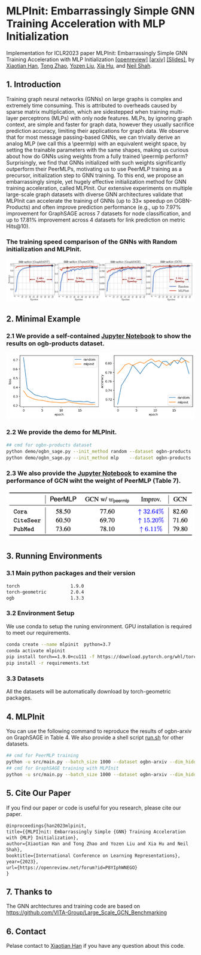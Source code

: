 
# MLPInit: Embarrassingly Simple GNN Training Acceleration with MLP Initialization

Implementation for ICLR2023 paper MLPInit: Embarrassingly Simple GNN Training Acceleration with MLP Initialization [[openreview]](https://openreview.net/forum?id=P8YIphWNEGO) [[arxiv]](https://arxiv.org/abs/2210.00102) [[Slides]](https://ahxt.github.io/files/mlpinit_slides.pdf), by [Xiaotian Han](https://ahxt.github.io/), [Tong Zhao](https://tzhao.io/), [Yozen Liu](https://research.snap.com/team/yozen-liu/), [Xia Hu](https://cs.rice.edu/~xh37/index.html), and [Neil Shah](http://nshah.net/).

## 1. Introduction

Training graph neural networks (GNNs) on large graphs is complex and extremely time consuming. This is attributed to overheads caused by sparse matrix multiplication, which are sidestepped when training multi-layer perceptrons (MLPs) with only node features. MLPs, by ignoring graph context, are simple and faster for graph data, however they usually sacrifice prediction accuracy, limiting their applications for graph data. We observe that for most message passing-based GNNs, we can trivially derive an analog MLP (we call this a \peermlp) with an equivalent weight space, by setting the trainable parameters with the same shapes, making us curious about how do GNNs using weights from a fully trained \peermlp perform? Surprisingly, we find that GNNs initialized with such weights significantly outperform their PeerMLPs, motivating us to use PeerMLP training as a precursor, initialization step to GNN training. To this end, we propose an embarrassingly simple, yet hugely effective initialization method for GNN training acceleration, called MLPInit. Our extensive experiments on multiple large-scale graph datasets with diverse GNN architectures validate that MLPInit can accelerate the training of GNNs (up to 33× speedup on OGBN-Products) and often improve prediction performance (e.g., up to $7.97\%$ improvement for GraphSAGE across $7$ datasets for node classification, and up to $17.81\%$ improvement across $4$ datasets for link prediction on metric Hits@10).
### The training speed comparison of the GNNs with Random initialization and MLPInit.
<img src="img/res.png" style="zoom:100%;" />







## 2. Minimal Example

### 2.1 We provide a self-contained [Jupyter Notebook](minimal_example_of_mlpinit.ipynb) to show the results on ogb-products dataset.

<img src="img/output.png" style="zoom:80%;" />

### 2.2 We provide the demo for MLPInit.

```bash
## cmd for ogbn-products dataset
python demo/ogbn_sage.py --init_method random --dataset ogbn-products
python demo/ogbn_sage.py --init_method mlp    --dataset ogbn-products
```

### 2.3 We also provide the [Jupyter Notebook](gcn_peermlp_comparison.ipynb) to examine the performance of GCN wiht the weight of PeerMLP (Table 7).

<img src="img/gcn_peermlp.png" style="zoom:50%;" />




## 3. Running Environments

### 3.1 Main python packages and their version
```
torch                   1.9.0
torch-geometric         2.0.4
ogb                     1.3.3
```

### 3.2 Environment Setup
We use conda to setup the runing environment. GPU installation is required to meet our requirements.

```bash
conda create --name mlpinit  python=3.7
conda activate mlpinit
pip install torch==1.9.0+cu111 -f https://download.pytorch.org/whl/torch_stable.html
pip install -r requirements.txt
```

### 3.3 Datasets
All the datasets will be automatically download by torch-geometric packages.





## 4. MLPInit

You can use the following command to reproduce the results of ogbn-arxiv on GraphSAGE in Table 4. We also provide a shell script [run.sh](run.sh) for other datasets.
```bash
## cmd for PeerMLP training
python -u src/main.py --batch_size 1000 --dataset ogbn-arxiv --dim_hidden 512 --dropout 0.5 --epochs 50 --eval_steps 1 --lr 0.001 --num_layers 4 --random_seed 31415 --save_dir . --train_model_type mlp --gnn_model GraphSAGE --weight_decay 0
## cmd for GraphSAGE training with MLPInit
python -u src/main.py --batch_size 1000 --dataset ogbn-arxiv --dim_hidden 512 --dropout 0.5 --epochs 50 --eval_steps 1 --lr 0.001 --num_layers 4 --random_seed 31415 --save_dir . --train_model_type gnn --gnn_model GraphSAGE --weight_decay 0 --pretrained_checkpoint ./ogbn-arxiv_GraphSAGE_mlp_512_4_31415.pt 
```







## 5. Cite Our Paper

If you find our paper or code is useful for you research, please cite our paper.

```
@inproceedings{han2023mlpinit,
title={{MLPI}nit: Embarrassingly Simple {GNN} Training Acceleration with {MLP} Initialization},
author={Xiaotian Han and Tong Zhao and Yozen Liu and Xia Hu and Neil Shah},
booktitle={International Conference on Learning Representations},
year={2023},
url={https://openreview.net/forum?id=P8YIphWNEGO}
}
```

## 7. Thanks to
The GNN archtectures and training code are based on https://github.com/VITA-Group/Large_Scale_GCN_Benchmarking

## 6. Contact
Pelase contact to [Xiaotian Han](https://ahxt.github.io/) if you have any question about this code.



